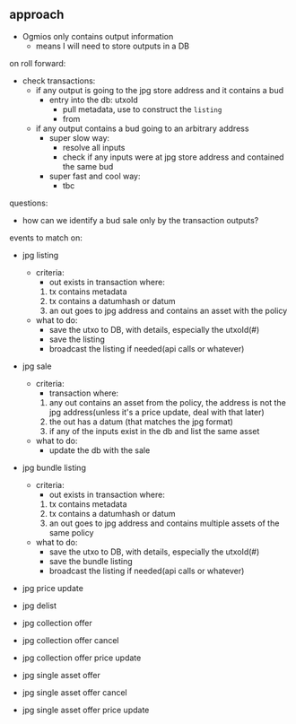## approach

- Ogmios only contains output information
  - means I will need to store outputs in a DB

on roll forward:

- check transactions:
  - if any output is going to the jpg store address and it contains a bud
    - entry into the db: utxoId
      - pull metadata, use to construct the `listing`
      - from
  - if any output contains a bud going to an arbitrary address
    - super slow way:
      - resolve all inputs
      - check if any inputs were at jpg store address and contained the same bud
    - super fast and cool way:
      - tbc

questions:

- how can we identify a bud sale only by the transaction outputs?

events to match on:

- jpg listing
  - criteria:
    - out exists in transaction where:
    1. tx contains metadata
    2. tx contains a datumhash or datum
    3. an out goes to jpg address and contains an asset with the policy
  - what to do:
    - save the utxo to DB, with details, especially the utxoId(<txnHash>#<txnIndex>)
    - save the listing
    - broadcast the listing if needed(api calls or whatever)

- jpg sale
  - criteria:
    - transaction where:
    1. any out contains an asset from the policy, the address is not the jpg address(unless it's a price update, deal with that later)
    2. the out has a datum (that matches the jpg format)
    3. if any of the inputs exist in the db and list the same asset
  - what to do:
    - update the db with the sale

- jpg bundle listing
  - criteria:
    - out exists in transaction where:
    1. tx contains metadata
    2. tx contains a datumhash or datum
    3. an out goes to jpg address and contains multiple assets of the same policy
  - what to do:
    - save the utxo to DB, with details, especially the utxoId(<txnHash>#<txnIndex>)
    - save the bundle listing
    - broadcast the listing if needed(api calls or whatever)
- jpg price update
- jpg delist
- jpg collection offer
- jpg collection offer cancel
- jpg collection offer price update
- jpg single asset offer
- jpg single asset offer cancel
- jpg single asset offer price update


